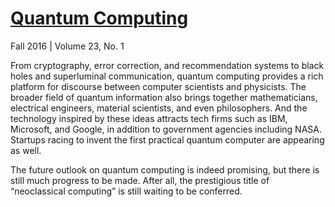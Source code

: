# [Quantum Computing]

Fall 2016 | Volume 23, No. 1

From cryptography, error correction, and recommendation systems to black holes and 
superluminal communication, quantum computing provides a rich platform for discourse between 
computer scientists and physicists. The broader field of quantum information also brings 
together mathematicians, electrical engineers, material scientists, and even philosophers.
And the technology inspired by these ideas attracts tech firms such as IBM, Microsoft, and 
Google, in addition to government agencies including NASA. Startups racing to invent the first 
practical quantum computer are appearing as well. 

The future outlook on quantum computing is indeed promising, but there is still much progress to 
be made. After all, the prestigious title of “neoclassical computing” is still waiting to be
conferred.

[Quantum Computing]: http://dl.acm.org/citation.cfm?id=3000591
